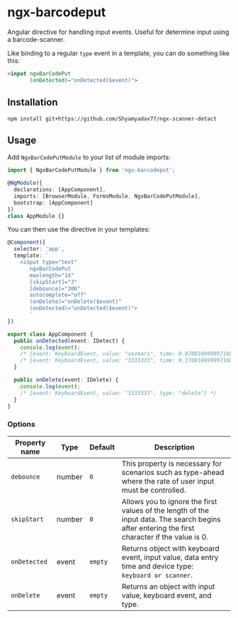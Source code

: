 # ngx-barcodeput
Angular directive for handling input events. Useful for determine input using a barcode-scanner.

Like binding to a regular `type` event in a template, you can do something like this:

```HTML
<input ngxBarCodePut
       (onDetected)="onDetected($event)">
```


## Installation

```shell
npm install git+https://github.com/Shyamyadav77/ngx-scanner-detact
```


## Usage

Add `NgxBarCodePutModule` to your list of module imports:

```typescript
import { NgxBarCodePutModule } from 'ngx-barcodeput';

@NgModule({
  declarations: [AppComponent],
  imports: [BrowserModule, FormsModule, NgxBarCodePutModule],
  bootstrap: [AppComponent]
})
class AppModule {}
```

You can then use the directive in your templates:

```typescript
@Component({
  selector: 'app',
  template: `
    <input type="text"
       ngxBarCodePut
       maxlength="14"
       [skipStart]="3"
       [debounce]="300"
       autocomplete="off"
       (onDelete)="onDelete($event)"
       (onDetected)="onDetected($event)">
       `
})

export class AppComponent {
  public onDetected(event: IDetect) {
    console.log(event); 
    /* {event: KeyboardEvent, value: "sezmars", time: 0.07083499999716878, type: "scanner"} */
    /* {event: KeyboardEvent, value: "3333333", time: 0.17083499999716878, type: "keyboard"} */
  }

  public onDelete(event: IDelete) {
    console.log(event);
    /* {event: KeyboardEvent, value: "3333333", type: "delete"} */
  }
}
```

### Options

| Property name | Type | Default | Description |
| ------------- | ---- | ------- | ----------- |
| `debounce` | number | `0` | This property is necessary for scenarios such as type-ahead where the rate of user input must be controlled. |
| `skipStart` | number | `0` | Allows you to ignore the first values of the length of the input data. The search begins after entering the first character if the value is 0.|
| `onDetected` | event | `empty` | Returns object with keyboard event, input value, data entry time and device type: ` keyboard or scanner`. |
| `onDelete` | event | `empty` | Returns an object with input value, keyboard event, and type. |
